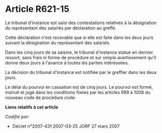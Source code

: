 # Article R621-15

Le tribunal d'instance est saisi des contestations relatives à la désignation du représentant des salariés par déclaration au
greffe.

Cette déclaration n'est recevable que si elle est faite dans les deux jours suivant la désignation du représentant des
salariés.

Dans les cinq jours de sa saisine, le tribunal d'instance statue en dernier ressort, sans frais ni forme de procédure et sur
simple avertissement qu'il donne deux jours à l'avance à toutes les parties intéressées.

La décision du tribunal d'instance est notifiée par le greffier dans les deux jours.

Le délai du pourvoi en cassation est de cinq jours. Le pourvoi est formé, instruit et jugé dans les conditions fixées par les
articles 999 à 1008 du nouveau code de procédure civile.

**Liens relatifs à cet article**

_Codifié par_:

  - Décret n°2007-431 2007-03-25 JORF 27 mars 2007
